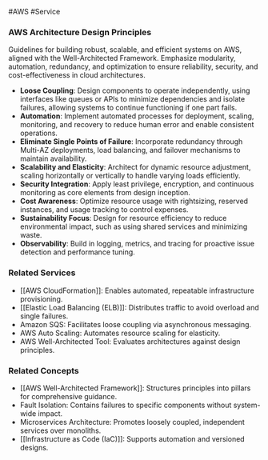 #AWS #Service 
### AWS Architecture Design Principles

Guidelines for building robust, scalable, and efficient systems on AWS, aligned with the Well-Architected Framework. Emphasize modularity, automation, redundancy, and optimization to ensure reliability, security, and cost-effectiveness in cloud architectures.

- **Loose Coupling**: Design components to operate independently, using interfaces like queues or APIs to minimize dependencies and isolate failures, allowing systems to continue functioning if one part fails.
- **Automation**: Implement automated processes for deployment, scaling, monitoring, and recovery to reduce human error and enable consistent operations.
- **Eliminate Single Points of Failure**: Incorporate redundancy through Multi-AZ deployments, load balancing, and failover mechanisms to maintain availability.
- **Scalability and Elasticity**: Architect for dynamic resource adjustment, scaling horizontally or vertically to handle varying loads efficiently.
- **Security Integration**: Apply least privilege, encryption, and continuous monitoring as core elements from design inception.
- **Cost Awareness**: Optimize resource usage with rightsizing, reserved instances, and usage tracking to control expenses.
- **Sustainability Focus**: Design for resource efficiency to reduce environmental impact, such as using shared services and minimizing waste.
- **Observability**: Build in logging, metrics, and tracing for proactive issue detection and performance tuning.

### Related Services

- [[AWS CloudFormation]]: Enables automated, repeatable infrastructure provisioning.
- [[Elastic Load Balancing (ELB)]]: Distributes traffic to avoid overload and single failures.
- Amazon SQS: Facilitates loose coupling via asynchronous messaging.
- AWS Auto Scaling: Automates resource scaling for elasticity.
- AWS Well-Architected Tool: Evaluates architectures against design principles.

### Related Concepts

- [[AWS Well-Architected Framework]]: Structures principles into pillars for comprehensive guidance.
- Fault Isolation: Contains failures to specific components without system-wide impact.
- Microservices Architecture: Promotes loosely coupled, independent services over monoliths.
- [[Infrastructure as Code (IaC)]]: Supports automation and versioned designs.